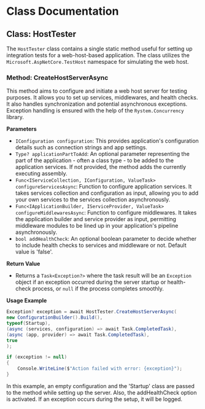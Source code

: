 # Class Documentation

## Class: HostTester

The `HostTester` class contains a single static method useful for setting up integration tests for a web-host-based application. The class utilizes the `Microsoft.AspNetCore.TestHost` namespace for simulating the web host.

### Method: CreateHostServerAsync

This method aims to configure and initiate a web host server for testing purposes. It allows you to set up services, middlewares, and health checks. It also handles synchronization and potential asynchronous exceptions. Exception handling is ensured with the help of the `Rystem.Concurrency` library.

**Parameters**
- `IConfiguration configuration`: This provides application's configuration details such as connection strings and app settings.
- `Type? applicationPartToAdd`: An optional parameter representing the part of the application - often a class type - to be added to the application services. If not provided, the method adds the currently executing assembly.
- `Func<IServiceCollection, IConfiguration, ValueTask> configureServicesAsync`: Function to configure application services. It takes services collection and configuration as input, allowing you to add your own services to the services collection asynchronously.
- `Func<IApplicationBuilder, IServiceProvider, ValueTask> configureMiddlewaresAsync`: Function to configure middlewares. It takes the application builder and service provider as input, permitting middleware modules to be lined up in your application's pipeline asynchronously.
- `bool addHealthCheck`: An optional boolean parameter to decide whether to include health checks to services and middleware or not. Default value is 'false'.

**Return Value**
- Returns a `Task<Exception?>` where the task result will be an `Exception` object if an exception occurred during the server startup or health-check process, or `null` if the process completes smoothly.

**Usage Example**
```csharp
Exception? exception = await HostTester.CreateHostServerAsync(
new ConfigurationBuilder().Build(),
typeof(Startup),
(async (services, configuration) => await Task.CompletedTask),
(async (app, provider) => await Task.CompletedTask),
true
);

if (exception != null)
{
    Console.WriteLine($"Action failed with error: {exception}");
}
```
In this example, an empty configuration and the 'Startup' class are passed to the method while setting up the server. Also, the addHealthCheck option is activated. If an exception occurs during the setup, it will be logged.